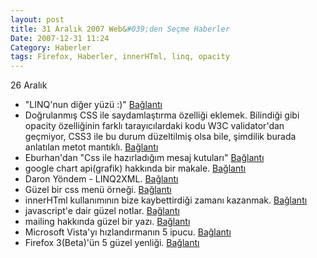 ```yaml
---
layout: post
title: 31 Aralık 2007 Web&#039;den Seçme Haberler
Date: 2007-12-31 11:24
Category: Haberler
tags: Firefox, Haberler, innerHTml, linq, opacity
---
```


26 Aralık


-   "LINQ'nun diğer yüzü :)" [Bağlantı][]
-   Doğrulanmış CSS ile saydamlaştırma özelliği eklemek. Bilindiği gibi
    opacity özelliğinin farklı tarayıcılardaki kodu W3C validator'dan
    geçmiyor, CSS3 ile bu durum düzeltilmiş olsa bile, şimdilik burada
    anlatılan metot mantıklı. [Bağlantı][1]
-   Eburhan'dan "Css ile hazırladığım mesaj kutuları" [Bağlantı][2]
-   google chart api(grafik) hakkında bir makale. [Bağlantı][3]
-   Daron Yöndem - LINQ2XML. [Bağlantı][4]
-   Güzel bir css menü örneği. [Bağlantı][5]
-   innerHTml kullanımının bize kaybettirdiği zamanı kazanmak.
    [Bağlantı][6]
-   javascript'e dair güzel notlar. [Bağlantı][7]
-   mailing hakkında güzel bir yazı. [Bağlantı][8]
-   Microsoft Vista'yı hızlandırmanın 5 ipucu. [Bağlantı][9]
-   Firefox 3(Beta)'ün 5 güzel yenliği. [Bağlantı][10]


  [Bağlantı]: http://daron.yondem.com/tr/PermaLink.aspx?guid=86729470-1741-4039-8fe4-b66371f1b2cf
    "LINQ"
  [1]: http://blog.evaria.com/2007/validate-css-style-opacity/ "opacity"
  [2]: http://www.eburhan.com/css-ile-hazirladigim-mesaj-kutulari/
    "mesaj kutuları"
  [3]: http://techtracer.com/2007/12/17/the-power-of-google-chart-api/
    "google chart api"
  [4]: http://daron.yondem.com/tr/PermaLink.aspx?guid=3dc9614e-471c-4c41-ad54-d7c2276b15a7
    "LINQ"
  [5]: http://www.3point7designs.com/blog/2007/12/22/advanced-css-menu-trick/
    "css menü"
  [6]: http://ajaxian.com/archives/replacehtml-for-when-innerhtml-dogs-you-down
    "innerHtml"
  [7]: http://www.456bereastreet.com/archive/200711/the_rules_of_unobtrusive_javascript/
    "javascript ipuçları"
  [8]: http://www.37signals.com/svn/posts/604-navigating-the-html-email-jungle
    "mailing"
  [9]: http://www.funtechtalk.com/5-ways-to-speed-up-windows-vista/
    "Vista"
  [10]: http://www.computerworld.com/action/article.do?command=viewArticleBasic&articleId=9054138
    "Firefox 3 Beta"
